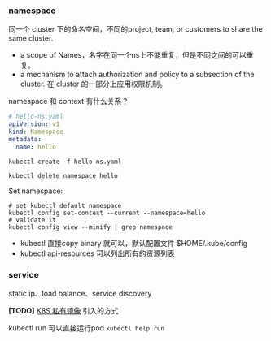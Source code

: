 ### namespace

同一个 cluster 下的命名空间，不同的project, team, or customers to share the same cluster.

- a scope of Names，名字在同一个ns上不能重复，但是不同之间的可以重复。
- a mechanism to attach authorization and policy  to a subsection of the cluster. 在 cluster 的一部分上应用权限机制。

namespace 和 context 有什么关系？

```yaml
# hello-ns.yaml
apiVersion: v1
kind: Namespace
metadata:
  name: hello
```

```shell
kubectl create -f hello-ns.yaml
```

```
kubectl delete namespace hello
```

Set namespace:

```shell
# set kubectl default namespace
kubectl config set-context --current --namespace=hello
# validate it
kubectl config view --minify | grep namespace
```

- kubectl 直接copy binary 就可以，默认配置文件 $HOME/.kube/config
- kubectl api-resources 可以列出所有的资源列表


### service

static ip、load balance、service discovery



**[TODO]** [K8S 私有镜像](https://kirakirazone.com/2020/08/06/k8s%E6%8B%89%E5%8F%96%E7%A7%81%E6%9C%89%E9%95%9C%E5%83%8F/) 引入的方式

kubectl run 可以直接运行pod `kubectl help run`